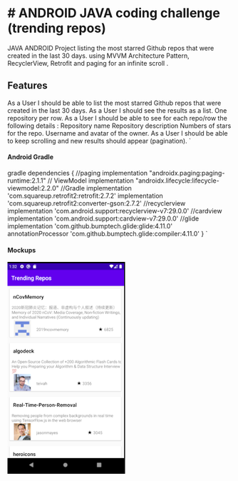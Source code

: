 
# # ANDROID JAVA coding challenge (trending repos)
JAVA ANDROID Project listing the most starred Github repos that were created in the last 30 days.
using MVVM Architecture Pattern, RecyclerView, Retrofit and paging for an infinite scroll .

## Features

As a User I should be able to list the most starred Github repos that were created in the last 30 days.
As a User I should see the results as a list. One repository per row.
As a User I should be able to see for each repo/row the following details :
Repository name
Repository description
Numbers of stars for the repo.
Username and avatar of the owner.
As a User I should be able to keep scrolling and new results should appear (pagination).
`
#### Android Gradle
gradle
dependencies {
    //paging
    implementation "androidx.paging:paging-runtime:2.1.1"
    // ViewModel
    implementation "androidx.lifecycle:lifecycle-viewmodel:2.2.0"
    //Gradle
    implementation 'com.squareup.retrofit2:retrofit:2.7.2'
    implementation 'com.squareup.retrofit2:converter-gson:2.7.2'
    //recyclerview
    implementation 'com.android.support:recyclerview-v7:29.0.0'
    //cardview
    implementation 'com.android.support:cardview-v7:29.0.0'
    //glide
    implementation 'com.github.bumptech.glide:glide:4.11.0'
    annotationProcessor 'com.github.bumptech.glide:compiler:4.11.0'
}
`
#### Mockups
![Screenshot](Capture.PNG)
